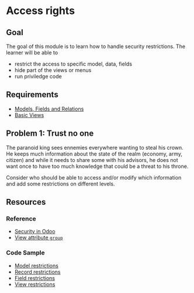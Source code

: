 # Access rights

## Goal

The goal of this module is to learn how to handle security restrictions. The
learner will be able to

* restrict the access to specific model, data, fields
* hide part of the views or menus
* run priviledge code

## Requirements

* [Models, Fields and Relations](../01-models)
* [Basic Views](../03-views)

## Problem 1: Trust no one

The paranoid king sees ennemies everywhere wanting to steal his crown.
He keeps much information about the state of the realm (economy, army, citizen)
and while it needs to share some with his advisors, he does not want once to
have too much knowledge that could be a threat to his throne.

Consider who should be able to access and/or modify which information and add
some restrictions on different levels.


## Resources

### Reference

* [Security in Odoo](https://www.odoo.com/documentation/10.0/reference/security.html)
* [View attribute `group`](https://www.odoo.com/documentation/10.0/reference/views.html)

### Code Sample

* [Model restrictions](https://github.com/odoo/odoo/blob/8033467be6062e46e81d9250a0be2162d5c13cc9/addons/crm/security/ir.model.access.csv)
* [Record restrictions](https://github.com/odoo/odoo/blob/8033467be6062e46e81d9250a0be2162d5c13cc9/addons/crm/security/crm_security.xml#L27)
* [Field restrictions](https://github.com/odoo/odoo/blob/8033467be6062e46e81d9250a0be2162d5c13cc9/addons/base_gengo/models/res_company.py#L10)
* [View restrictions](https://github.com/odoo/odoo/blob/8033467be6062e46e81d9250a0be2162d5c13cc9/addons/account/views/account_invoice_view.xml#L45)
